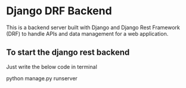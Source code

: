 # Django DRF Backend

This is a backend server built with Django and Django Rest Framework (DRF) to handle APIs and data management for a web application.

## To start the django rest backend 

Just write the below code in terminal

python manage.py runserver
